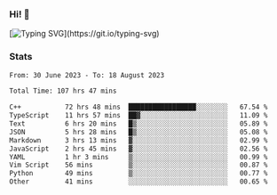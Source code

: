 ### Hi!  👋

[![Typing SVG](https://readme-typing-svg.herokuapp.com?font=Fira+Code&pause=1000&width=435&lines=Hello!+I'm+Texiwustion.)](https://git.io/typing-svg)

### Stats

<!--START_SECTION:waka-->

```txt
From: 30 June 2023 - To: 18 August 2023

Total Time: 107 hrs 47 mins

C++           72 hrs 48 mins  █████████████████░░░░░░░░   67.54 %
TypeScript    11 hrs 57 mins  ██▓░░░░░░░░░░░░░░░░░░░░░░   11.09 %
Text          6 hrs 20 mins   █▒░░░░░░░░░░░░░░░░░░░░░░░   05.89 %
JSON          5 hrs 28 mins   █▒░░░░░░░░░░░░░░░░░░░░░░░   05.08 %
Markdown      3 hrs 13 mins   ▓░░░░░░░░░░░░░░░░░░░░░░░░   02.99 %
JavaScript    2 hrs 45 mins   ▓░░░░░░░░░░░░░░░░░░░░░░░░   02.56 %
YAML          1 hr 3 mins     ▒░░░░░░░░░░░░░░░░░░░░░░░░   00.99 %
Vim Script    56 mins         ▒░░░░░░░░░░░░░░░░░░░░░░░░   00.87 %
Python        49 mins         ▒░░░░░░░░░░░░░░░░░░░░░░░░   00.77 %
Other         41 mins         ░░░░░░░░░░░░░░░░░░░░░░░░░   00.65 %
```

<!--END_SECTION:waka-->
